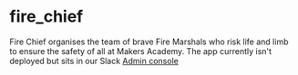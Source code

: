 # fire_chief
Fire Chief organises the team of brave Fire Marshals who risk life and limb to ensure the safety of all at Makers Academy. The app currently isn't deployed but sits in our Slack [Admin console](https://api.slack.com/apps/A6LB9KAJ0/general)
